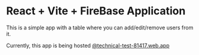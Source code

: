 # React + Vite + FireBase Application

This is a simple app with a table where you can add/edit/remove users from it.

Currently, this app is being hosted [@technical-test-81417.web.app](https://technical-test-81417.web.app/) 
